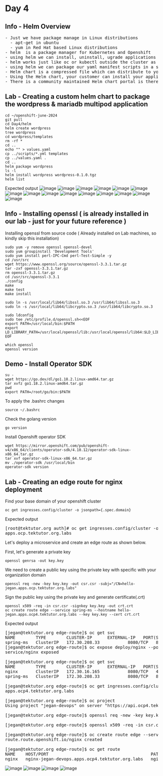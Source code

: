 # Day 4

## Info - Helm Overview
<pre>
- Just we have package manage in Linux distributions
  - apt-get in ubuntu
  - yum in Red Hat based Linux distributions
- helm  is a package manager for Kubernetes and Openshift 
- using helm we can install, uninstall, ugrade applications into Kubernetes and Openshift
- helm works just like oc or kubectl outside the cluster as a client tool
- using helm we can package our yaml manifest scripts in a specific format called Helm Chart
- Helm chart is a compressed file which can distribute to your customers
- Using the Helm chart, your customer can install your application into Kubernetes and Openshift
- There is a community maintained Helm chart portal is there, you can download charts other people developed and published
</pre>

## Lab - Creating a custom helm chart to package the wordpress & mariadb multipod application
```
cd ~/openshift-june-2024
git pull
cd Day4/helm
helm create wordpress
tree wordpress
cd wordpress/templates
rm -rf *
cd ..
echo "" > values.yaml
cp ../scripts/*.yml templates
cp ../values.yaml .
cd ..
helm package wordpress
ls -l
helm install wordpress wordpress-0.1.0.tgz
helm list
```

Expected output
![image](https://github.com/tektutor/openshift-june-2024/assets/12674043/e7c85ba4-1b16-450a-afe3-bbc178f91674)
![image](https://github.com/tektutor/openshift-june-2024/assets/12674043/54ef3a1f-418d-4a0a-a13e-d64113a32ae4)
![image](https://github.com/tektutor/openshift-june-2024/assets/12674043/cf8bd4af-70bf-4d7d-b4aa-8d4c338d4f56)
![image](https://github.com/tektutor/openshift-june-2024/assets/12674043/fa0f3087-b9db-448a-9e9b-91d1f8b73e12)
![image](https://github.com/tektutor/openshift-june-2024/assets/12674043/4f9c15a4-9e70-43b9-abda-6ae29f7950d7)
![image](https://github.com/tektutor/openshift-june-2024/assets/12674043/fbe3f866-d076-4428-9ec2-f37c524d3365)
![image](https://github.com/tektutor/openshift-june-2024/assets/12674043/e2a2c70b-66d4-46aa-b714-8a68e1b143af)
![image](https://github.com/tektutor/openshift-june-2024/assets/12674043/e2d6914d-e16f-4e81-8c69-b54212c3dda3)
![image](https://github.com/tektutor/openshift-june-2024/assets/12674043/b08f3e3e-6dfe-4558-be2f-8b575cffac6e)
![image](https://github.com/tektutor/openshift-june-2024/assets/12674043/8d57cb7b-8f15-441b-bfc0-71ffae547dff)
![image](https://github.com/tektutor/openshift-june-2024/assets/12674043/7deb2f83-b095-4a8f-9bd8-047166d9791f)
![image](https://github.com/tektutor/openshift-june-2024/assets/12674043/a0e873b9-a2fe-422a-9f26-9b1246bb64eb)
![image](https://github.com/tektutor/openshift-june-2024/assets/12674043/77cd86dc-b3d6-4e49-a501-f4a745ab17fa)
![image](https://github.com/tektutor/openshift-june-2024/assets/12674043/f87844f0-4290-4440-989a-c5c7e109e492)
![image](https://github.com/tektutor/openshift-june-2024/assets/12674043/c93a4e00-a59a-4485-9a64-114466f57b47)

## Info - Installing openssl ( is already installed in our lab - just for your future reference )

Installing openssl from source code ( Already installed on Lab machines, so kindly skip this installation)
```
sudo yum -y remove openssl openssl-devel
sudo yum groupinstall 'Development Tools'
sudo yum install perl-IPC-Cmd perl-Test-Simple -y
cd /usr/src
wget https://www.openssl.org/source/openssl-3.3.1.tar.gz
tar -zxf openssl-3.3.1.tar.gz
rm openssl-3.3.1.tar.gz
cd /usr/src/openssl-3.3.1
./config
make
make test
make install

sudo ln -s /usr/local/lib64/libssl.so.3 /usr/lib64/libssl.so.3
sudo ln -s /usr/local/lib64/libcrypto.so.3 /usr/lib64/libcrypto.so.3

sudo ldconfig
sudo tee /etc/profile.d/openssl.sh<<EOF
export PATH=/usr/local/bin:$PATH
export LD_LIBRARY_PATH=/usr/local/openssl/lib:/usr/local/openssl/lib64:$LD_LIBRARY_PATH
EOF

which openssl
openssl version
```

## Demo - Install Operator SDK
```
su -
wget https://go.dev/dl/go1.18.2.linux-amd64.tar.gz
tar xvfz go1.18.2.linux-amd64.tar.gz
pwd
export PATH=/root/go/bin:$PATH
```

To apply the .bashrc changes
```
source ~/.bashrc
```

Check the golang version
```
go version
```
Install Openshift operator SDK
```
wget https://mirror.openshift.com/pub/openshift-v4/x86_64/clients/operator-sdk/4.10.12/operator-sdk-linux-x86_64.tar.gz
tar xvf operator-sdk-linux-x86_64.tar.gz
mv ./operator-sdk /usr/local/bin
operator-sdk version
```

## Lab - Creating an edge route for nginx deployment

Find your base domain of your openshift cluster
```
oc get ingresses.config/cluster -o jsonpath={.spec.domain}
```

Expected output
<pre>
[root@tektutor.org auth]# oc get ingresses.config/cluster -o jsonpath={.spec.domain}
apps.ocp.tektutor.org.labs	
</pre>

Let's deploy a microservice and create an edge route as shown below.

First, let's generate a private key
```
openssl genrsa -out key.key
```

We need to create a public key using the private key with specific with your organization domain
```
openssl req -new -key key.key -out csr.csr -subj="/CN=hello-jegan.apps.ocp.tektutor.org.labs"
```

Sign the public key using the private key and generate certificate(.crt)
```
openssl x509 -req -in csr.csr -signkey key.key -out crt.crt
oc create route edge --service spring-ms --hostname hello-jegan.apps.ocp4.tektutor.org.labs --key key.key --cert crt.crt
```

Expected output
<pre>
[jegan@tektutor.org edge-route]$ oc get svc
NAME        TYPE        CLUSTER-IP      EXTERNAL-IP   PORT(S)    AGE
spring-ms   ClusterIP   172.30.208.33   <none>        8080/TCP   87m
[jegan@tektutor.org edge-route]$ oc expose deploy/nginx --port=8080
service/nginx exposed
  
[jegan@tektutor.org edge-route]$ oc get svc
NAME        TYPE        CLUSTER-IP      EXTERNAL-IP   PORT(S)    AGE
nginx       ClusterIP   172.30.16.165   <none>        8080/TCP   4s
spring-ms   ClusterIP   172.30.208.33   <none>        8080/TCP   87m

[jegan@tektutor.org edge-route]$ oc get ingresses.config/cluster -o jsonpath={.spec.domain}
apps.ocp4.tektutor.org.labs
  
[jegan@tektutor.org edge-route]$ oc project
Using project "jegan-devops" on server "https://api.ocp4.tektutor.org.labs:6443".
  
[jegan@tektutor.org edge-route]$ openssl req -new -key key.key -out csr.csr -subj="/CN=nginx-jegan-devops.apps.ocp4.tektutor.org.labs"
  
[jegan@tektutor.org edge-route]$ openssl x509 -req -in csr.csr -signkey key.key -out crt.crt
  
[jegan@tektutor.org edge-route]$ oc create route edge --service nginx --hostname nginx-jegan-devops.apps.ocp4.tektutor.org.labs --key key.key --cert crt.crt
route.route.openshift.io/nginx created
  
[jegan@tektutor.org edge-route]$ oc get route
NAME    HOST/PORT                                        PATH   SERVICES   PORT    TERMINATION   WILDCARD
nginx   nginx-jegan-devops.apps.ocp4.tektutor.org.labs   nginx      <all>   edge          None
</pre>

![image](https://github.com/tektutor/openshift-june-2024/assets/12674043/7529fd23-06b5-43ea-b61d-8caee09a26fb)
![image](https://github.com/tektutor/openshift-june-2024/assets/12674043/0ec6825c-75ec-4eb1-88e1-1599ee3ca285)
![image](https://github.com/tektutor/openshift-june-2024/assets/12674043/6ef09273-14f2-4cfc-9ecf-3f04ccf3537b)
![image](https://github.com/tektutor/openshift-june-2024/assets/12674043/04a2eba4-7b8a-497f-8150-6a6e5d8ec69e)
